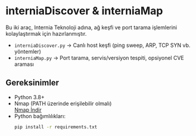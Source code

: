 # interniaDiscover & interniaMap

Bu iki araç, Internia Teknoloji adına, ağ keşfi ve port tarama işlemlerini kolaylaştırmak için hazırlanmıştır.

- `interniaDiscover.py` → Canlı host keşfi (ping sweep, ARP, TCP SYN vb. yöntemler)
- `interniaMap.py` → Port tarama, servis/versiyon tespiti, opsiyonel CVE araması

## Gereksinimler

- Python 3.8+
- Nmap (PATH üzerinde erişilebilir olmalı)  
  [Nmap İndir](https://nmap.org/download.html)
- Python bağımlılıkları:
  ```bash
  pip install -r requirements.txt
